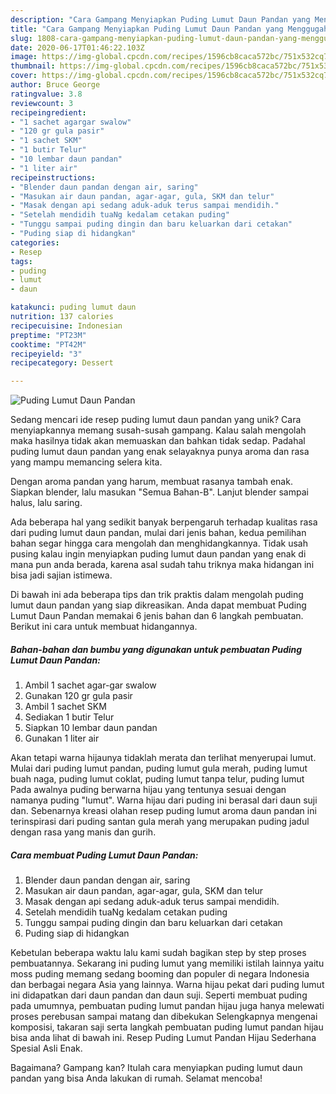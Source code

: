 ```yaml
---
description: "Cara Gampang Menyiapkan Puding Lumut Daun Pandan yang Menggugah Selera"
title: "Cara Gampang Menyiapkan Puding Lumut Daun Pandan yang Menggugah Selera"
slug: 1808-cara-gampang-menyiapkan-puding-lumut-daun-pandan-yang-menggugah-selera
date: 2020-06-17T01:46:22.103Z
image: https://img-global.cpcdn.com/recipes/1596cb8caca572bc/751x532cq70/puding-lumut-daun-pandan-foto-resep-utama.jpg
thumbnail: https://img-global.cpcdn.com/recipes/1596cb8caca572bc/751x532cq70/puding-lumut-daun-pandan-foto-resep-utama.jpg
cover: https://img-global.cpcdn.com/recipes/1596cb8caca572bc/751x532cq70/puding-lumut-daun-pandan-foto-resep-utama.jpg
author: Bruce George
ratingvalue: 3.8
reviewcount: 3
recipeingredient:
- "1 sachet agargar swalow"
- "120 gr gula pasir"
- "1 sachet SKM"
- "1 butir Telur"
- "10 lembar daun pandan"
- "1 liter air"
recipeinstructions:
- "Blender daun pandan dengan air, saring"
- "Masukan air daun pandan, agar-agar, gula, SKM dan telur"
- "Masak dengan api sedang aduk-aduk terus sampai mendidih."
- "Setelah mendidih tuaNg kedalam cetakan puding"
- "Tunggu sampai puding dingin dan baru keluarkan dari cetakan"
- "Puding siap di hidangkan"
categories:
- Resep
tags:
- puding
- lumut
- daun

katakunci: puding lumut daun 
nutrition: 137 calories
recipecuisine: Indonesian
preptime: "PT23M"
cooktime: "PT42M"
recipeyield: "3"
recipecategory: Dessert

---
```



![Puding Lumut Daun Pandan](https://img-global.cpcdn.com/recipes/1596cb8caca572bc/751x532cq70/puding-lumut-daun-pandan-foto-resep-utama.jpg)

Sedang mencari ide resep puding lumut daun pandan yang unik? Cara menyiapkannya memang susah-susah gampang. Kalau salah mengolah maka hasilnya tidak akan memuaskan dan bahkan tidak sedap. Padahal puding lumut daun pandan yang enak selayaknya punya aroma dan rasa yang mampu memancing selera kita.

Dengan aroma pandan yang harum, membuat rasanya tambah enak. Siapkan blender, lalu masukan &#34;Semua Bahan-B&#34;. Lanjut blender sampai halus, lalu saring.

Ada beberapa hal yang sedikit banyak berpengaruh terhadap kualitas rasa dari puding lumut daun pandan, mulai dari jenis bahan, kedua pemilihan bahan segar hingga cara mengolah dan menghidangkannya. Tidak usah pusing kalau ingin menyiapkan puding lumut daun pandan yang enak di mana pun anda berada, karena asal sudah tahu triknya maka hidangan ini bisa jadi sajian istimewa.


Di bawah ini ada beberapa tips dan trik praktis dalam mengolah puding lumut daun pandan yang siap dikreasikan. Anda dapat membuat Puding Lumut Daun Pandan memakai 6 jenis bahan dan 6 langkah pembuatan. Berikut ini cara untuk membuat hidangannya.

<!--inarticleads1-->

##### Bahan-bahan dan bumbu yang digunakan untuk pembuatan Puding Lumut Daun Pandan:

1. Ambil 1 sachet agar-gar swalow
1. Gunakan 120 gr gula pasir
1. Ambil 1 sachet SKM
1. Sediakan 1 butir Telur
1. Siapkan 10 lembar daun pandan
1. Gunakan 1 liter air


Akan tetapi warna hijaunya tidaklah merata dan terlihat menyerupai lumut. Mulai dari puding lumut pandan, puding lumut gula merah, puding lumut buah naga, puding lumut coklat, puding lumut tanpa telur, puding lumut Pada awalnya puding berwarna hijau yang tentunya sesuai dengan namanya puding &#34;lumut&#34;. Warna hijau dari puding ini berasal dari daun suji dan. Sebenarnya kreasi olahan resep puding lumut aroma daun pandan ini terinspirasi dari puding santan gula merah yang merupakan puding jadul dengan rasa yang manis dan gurih. 

<!--inarticleads2-->

##### Cara membuat Puding Lumut Daun Pandan:

1. Blender daun pandan dengan air, saring
1. Masukan air daun pandan, agar-agar, gula, SKM dan telur
1. Masak dengan api sedang aduk-aduk terus sampai mendidih.
1. Setelah mendidih tuaNg kedalam cetakan puding
1. Tunggu sampai puding dingin dan baru keluarkan dari cetakan
1. Puding siap di hidangkan


Kebetulan beberapa waktu lalu kami sudah bagikan step by step proses pembuatannya. Sekarang ini puding lumut yang memiliki istilah lainnya yaitu moss puding memang sedang booming dan populer di negara Indonesia dan berbagai negara Asia yang lainnya. Warna hijau pekat dari puding lumut ini didapatkan dari daun pandan dan daun suji. Seperti membuat puding pada umumnya, pembuatan puding lumut pandan hijau juga hanya melewati proses perebusan sampai matang dan dibekukan Selengkapnya mengenai komposisi, takaran saji serta langkah pembuatan puding lumut pandan hijau bisa anda lihat di bawah ini. Resep Puding Lumut Pandan Hijau Sederhana Spesial Asli Enak. 

Bagaimana? Gampang kan? Itulah cara menyiapkan puding lumut daun pandan yang bisa Anda lakukan di rumah. Selamat mencoba!
